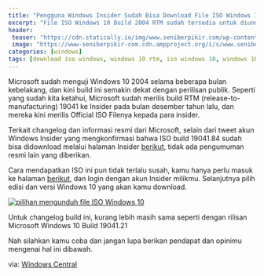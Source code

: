 ```yaml
---
title: "Pengguna Windows Insider Sudah Bisa Download File ISO Windows 10 2004 Build RTM!"
excerpt: "File ISO Windows 10 Build 2004 RTM sudah tersedia untuk diunduh bagi anggota Windows Insider"
header:
 teaser: "https://cdn.statically.io/img/www.seniberpikir.com/wp-content/uploads/Fitur-Tersembunyi-Windows-10.jpg?w=480px"
 image: "https://www-seniberpikir-com.cdn.ampproject.org/i/s/www.seniberpikir.com/wp-content/uploads/Fitur-Tersembunyi-Windows-10.jpg"
categories: [windows]
tags: [download iso windows, windows 10 rtm, iso windows 10, windows 10 2004]
---
```

Microsoft sudah menguji Windows 10 2004 selama beberapa bulan kebelakang, dan kini build ini semakin dekat dengan perilisan publik. Seperti yang sudah kita ketahui, Microsoft sudah merilis build RTM (release-to-manufacturing) 19041 ke Insider pada bulan desember tahun lalu, dan mereka kini merilis Official ISO Filenya kepada para insider.

Terkait changelog dan informasi resmi dari Microsoft, selain dari tweet akun Windows Insider yang mengkonfirmasi bahwa ISO build 19041.84 sudah bisa didownload melalui halaman Insider [berikut](https://www.microsoft.com/en-us/software-download/windowsinsiderpreviewadvanced), tidak ada pengumuman resmi lain yang diberikan.

Cara mendapatkan ISO ini pun tidak terlalu susah, kamu hanya perlu masuk ke halaman [berikut](https://www.microsoft.com/en-us/software-download/windowsinsiderpreviewadvanced), dan login dengan akun Insider milikmu. Selanjutnya pilih edisi dan versi Windows 10 yang akan kamu download.

[![pilihan mengunduh file ISO Windows 10](https://cdn.statically.io/img/winpoin.com/wp-content/uploads/2020/02/File-ISO-Windows-10-2004-Build-RTM-Sudah-Bisa-Di-Download-Pengguna-Insider.jpg?filter=grayscale)](https://cdn.statically.io/img/winpoin.com/wp-content/uploads/2020/02/File-ISO-Windows-10-2004-Build-RTM-Sudah-Bisa-Di-Download-Pengguna-Insider.jpg)

Untuk changelog build ini, kurang lebih masih sama seperti dengan rilisan Microsoft Windows 10 Build 19041.21

Nah silahkan kamu coba dan jangan lupa berikan pendapat dan opinimu mengenai hal ini dibawah.

via: [Windows Central](https://www.windowscentral.com/windows-10-20h1-build-19041-iso-files-now-available-download)
